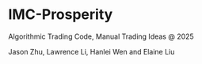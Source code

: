 # IMC-Prosperity
Algorithmic Trading Code, Manual Trading Ideas @ 2025

Jason Zhu, Lawrence Li, Hanlei Wen and Elaine Liu
